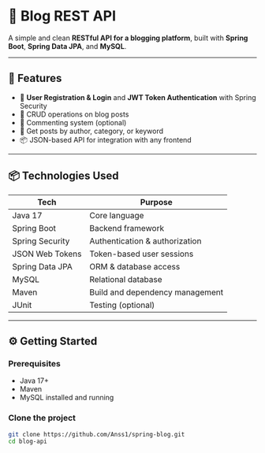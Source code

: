 # 📝 Blog REST API

A simple and clean **RESTful API for a blogging platform**, built with **Spring Boot**, **Spring Data JPA**, and **MySQL**.

---

## 🚀 Features

- 🔐 **User Registration & Login** and **JWT Token Authentication** with Spring Security
- 📝 CRUD operations on blog posts
- 💬 Commenting system (optional)
- 🔎 Get posts by author, category, or keyword
- 📦 JSON-based API for integration with any frontend

---

## 📦 Technologies Used

| Tech            | Purpose                         |
|-----------------|----------------------------------|
| Java 17         | Core language                   |
| Spring Boot     | Backend framework               |
| Spring Security | Authentication & authorization  |
| JSON Web Tokens | Token-based user sessions       |
| Spring Data JPA | ORM & database access           |
| MySQL           | Relational database             |
| Maven           | Build and dependency management |
| JUnit           | Testing (optional)              |

---

## ⚙️ Getting Started

### Prerequisites

- Java 17+
- Maven
- MySQL installed and running

### Clone the project

```bash
git clone https://github.com/Anss1/spring-blog.git
cd blog-api
